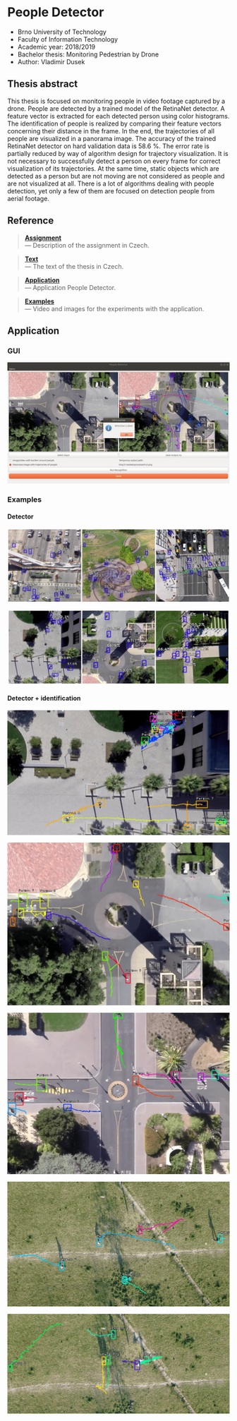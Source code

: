 <!----------------------------------------------------------------------------->

# People Detector

- Brno University of Technology
- Faculty of Information Technology
- Academic year: 2018/2019
- Bachelor thesis: Monitoring Pedestrian by Drone
- Author: Vladimir Dusek

<!----------------------------------------------------------------------------->

## Thesis abstract

This thesis is focused on monitoring people in video footage captured by a drone. People are detected by a trained model of the RetinaNet detector. A feature vector is extracted for each detected person using color histograms. The identification of people is realized by comparing their feature vectors concerning their distance in the frame. In the end, the trajectories of all people are visualized in a panorama image. The accuracy of the trained RetinaNet detector on hard validation data is 58.6 %. The error rate is partially reduced by way of algorithm design for trajectory visualization. It is not necessary to successfully detect a person on every frame for correct visualization of its trajectories. At the same time, static objects which are detected as a person but are not moving are not considered as people and are not visualized at all. There is a lot of algorithms dealing with people detection, yet only a few of them are focused on detection people from aerial footage.

<!----------------------------------------------------------------------------->

## Reference

> [**Assignment**](assignment/assignment.pdf)<br>
> — Description of the assignment in Czech.

> [**Text**](text/text.pdf)<br>
> — The text of the thesis in Czech.

> [**Application**](app/)<br>
> — Application People Detector.

> [**Examples**](examples/)<br>
> — Video and images for the experiments with the application.

<!----------------------------------------------------------------------------->

## Application

### GUI

![People Detector GUI](text/src/images/gui-2.jpg)

### Examples

#### Detector

![t3-t1](text/src/images/t3-t.jpg)

![t3-v1](text/src/images/t3-v.jpg) 

#### Detector + identification

![res-coupa-panorama](text/src/images/res-coupa-panorama.jpg)

![res-death_circle-panorama](text/src/images/res-death_circle-panorama.jpg)

![res-little-panorama](text/src/images/res-little-panorama.jpg)

![res-drone-vid1-panorama](text/src/images/res-drone-vid1-panorama.jpg)

![res-drone-vid2-panorama](text/src/images/res-drone-vid2-panorama.jpg)

<!-- Obsah:
- app/ -- demonstrační aplikace People Detector
- app/models/ -- natrénované modely na datasetu Stanford Drone Dataset
- app/src/ -- zdrojové kódy aplikace
- app/requirements.txt -- seznam potřebných knihoven pro zprovoznění aplikace
- app/LICENSE -- licence
- examples/ -- testovací obrázky a videa pro People Detector
- tex/ -- adresář se zdrojovými texty technické zprávy v~jazyce \LaTeX
- readme.txt -- manuál pro spuštění aplikace a další informace
- text.pdf -- technická zpráva
- text-print.pdf -- technická zpráva pro tisk (odkazy jsou černé)

Stanford Drone Dataset:
- http://cvgl.stanford.edu/projects/uav_data/

Instalace zavislosti pro aplikaci People Detector:
- Python 3.6+
- Pip
- PyQt4
    # dnf install python3-PyQt4
    # apt install python3-pyqt4
- Python libraries
    $ pip3 install -r app/requirements.txt

Spusteni aplikace:
$ cd app/src/
$ python3 main.py -->
